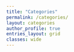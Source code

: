 ```yaml
---
title: "Categories"
permalink: /categories/
layout: categories
author_profile: true
entries_layout: grid
classes: wide
---
```


